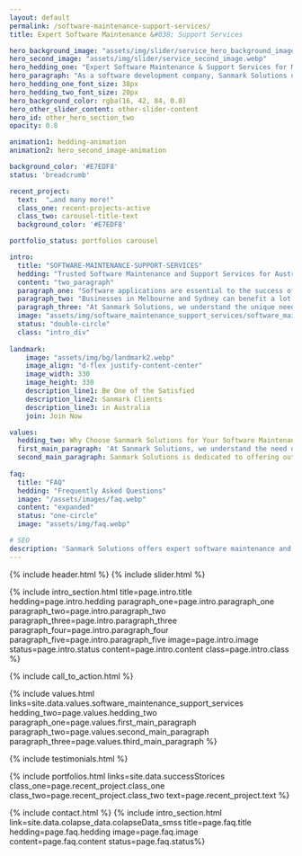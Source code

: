 ```yaml
---
layout: default
permalink: /software-maintenance-support-services/
title: Expert Software Maintenance &#038; Support Services

hero_background_image: "assets/img/slider/service_hero_background_image.webp.webp"
hero_second_image: "assets/img/slider/service_second_image.webp"
hero_hedding_one: "Expert Software Maintenance & Support Services for Melbourne and Sydney Businesses"
hero_paragraph: "As a software development company, Sanmark Solutions understands the importance of maintaining your software applications' effective and smooth operation. Our Professional maintenance and support services are designed to assist businesses in Melbourne and Sydney in reducing downtime, Minimising costs, and enhancing overall performance. We can ensure you can get the best confidence that your software is always excellent with our flexible support system and 24/7 availability. So, contact us today to learn more about how we can help your business to maintain your software running effectively and accomplish your business objectives."
hero_hedding_one_font_size: 38px
hero_hedding_two_font_size: 20px
hero_background_color: rgba(16, 42, 84, 0.8)
hero_other_slider_content: other-slider-content
hero_id: other_hero_section_two
opacity: 0.8

animation1: hedding-animation
animation2: hero_second_image-animation

background_color: '#E7EDF8'
status: 'breadcrumb' 

recent_project: 
  text:  "…and many more!"
  class_one: recent-projects-active
  class_two: carousel-title-text
  background_color: '#E7EDF8'

portfolio_status: portfolios carousel

intro:
  title: "SOFTWARE-MAINTENANCE-SUPPORT-SERVICES"
  hedding: "Trusted Software Maintenance and Support Services for Australian Businesses"
  content: "two_paragraph"
  paragraph_one: "Software applications are essential to the success of Australian firms in the fast-paced business world of today. Getting access to trustworthy maintenance and support services is important to keep your software applications operating at peak performance. Bug fixes, security patches, and speed improvements are just a few examples of the key tasks covered by software maintenance and support services. With the help of these services, you can concentrate on increasing productivity and growth while your mission-critical business applications continue to run without interruption."
  paragraph_two: "Businesses in Melbourne and Sydney can benefit a lot from expert software maintenance and support services. Businesses can benefit from less downtime, increased system stability, and higher safety by utilising these services. Regular patches and improvements ensure your software applications are up to date with industry standards and resolve vulnerabilities. Potential issues are quickly addressed with effective bug fixes and troubleshooting, providing the least amount of impact on your business operations. Businesses in Melbourne and Sydney can improve their software performance and remain ahead of the competition by partnering with an experienced provider of software maintenance and support services."
  paragraph_three: "At Sanmark Solutions, we understand the unique needs of Australian businesses. We are aware that you want services that are reliable, scalable, and reasonably priced. Because of this, we provide a selection of upkeep and support services that are specifically designed to satisfy the requirements of Australian businesses. We can help you whether you require continuous assistance or just one-time support. Contact us today to learn more about how our Trusted Maintenance and Support Services for Australian Businesses can benefit your organisation."
  image: "assets/img/software_maintenance_support_services/software_maintenance_support_services.webp"
  status: "double-circle"
  class: "intro_div"
  
landmark:
    image: "assets/img/bg/landmark2.webp"
    image_align: "d-flex justify-content-center"
    image_width: 330
    image_height: 330
    description_line1: Be One of the Satisfied
    description_line2: Sanmark Clients
    description_line3: in Australia
    join: Join Now

values:
  hedding_two: Why Choose Sanmark Solutions for Your Software Maintenance and Support Needs?
  first_main_paragraph: 'At Sanmark Solutions, we understand the need of having dependable and effective applications to support the smooth operation of your company. Because of this, we provide professional software maintenance and support services customised to the unique requirements of companies in Melbourne, Sydney, and beyond. Our skilled team of developers has a track record of providing outstanding maintenance and support services that help organisations in reducing expenses, reduce downtime, and enhance overall performance. For your software maintenance and support requirements, Sanmark Solutions offers the following 10 business advantages:'
  second_main_paragraph: Sanmark Solutions is dedicated to offering outstanding software maintenance and support services that help businesses in Melbourne, Sydney, and beyond in maintaining the effective and efficient operation of their software applications. Our adaptable support and maintenance contracts, knowledgeable experts, and 24/7 accessibility allow us to deliver specialised solutions that address unique demands. Want more information? Contact us today!
  
faq:
  title: "FAQ"
  hedding: "Frequently Asked Questions"
  image: "/assets/images/faq.webp"
  content: "expanded"
  status: "one-circle"
  image: "assets/img/faq.webp"

# SEO
description: 'Sanmark Solutions offers expert software maintenance and support services for businesses in Melbourne and Sydney. Contact us today for tailored solutions!'
---
```


{% include header.html %}
{% include slider.html %}

<div style="margin-top:-50px; background-color:{{page.background_color}};" >
    <div style="height:50px"></div>
    </div>
{% include intro_section.html title=page.intro.title hedding=page.intro.hedding 
      paragraph_one=page.intro.paragraph_one paragraph_two=page.intro.paragraph_two paragraph_three=page.intro.paragraph_three paragraph_four=page.intro.paragraph_four paragraph_five=page.intro.paragraph_five image=page.intro.image status=page.intro.status content=page.intro.content class=page.intro.class %}

{% include call_to_action.html %}

{% include values.html links=site.data.values.software_maintenance_support_services hedding_two=page.values.hedding_two paragraph_one=page.values.first_main_paragraph paragraph_two=page.values.second_main_paragraph paragraph_three=page.values.third_main_paragraph %}

{% include testimonials.html %}

{% include portfolios.html links=site.data.successStorices class_one=page.recent_project.class_one class_two=page.recent_project.class_two text=page.recent_project.text %}

{% include contact.html %}
{% include intro_section.html link=site.data.colapse_data.colapseData_smss title=page.faq.title hedding=page.faq.hedding image=page.faq.image content=page.faq.content status=page.faq.status%}

<script>
  $(document).ready(function () {
      var owl1 = $('#carouselOne .owl-carousel'); // Target the first carousel
      owl1.owlCarousel();
      $('#carouselOne .customNextBtn').click(function () { // Target the next button of the first carousel
          owl1.trigger('next.owl.carousel');
      });
      $('#carouselOne .customPrevBtn').click(function () { // Target the previous button of the first carousel
          owl1.trigger('prev.owl.carousel', [300]);
      });
  });

  $(document).ready(function () {
      var owl2 = $('#carouselTwo .owl-carousel'); // Target the second carousel
      owl2.owlCarousel();
      $('#carouselTwo .customNextBtn').click(function () { // Target the next button of the second carousel
          owl2.trigger('next.owl.carousel');
      });
      $('#carouselTwo .customPrevBtn').click(function () { // Target the previous button of the second carousel
          owl2.trigger('prev.owl.carousel', [300]);
      });
  });

  $(document).ready(function() {
    $("#owl-demo").owlCarousel({
    autoPlay: 3000, //Set AutoPlay to 3 seconds
    items : 4,
    itemsDesktop : [1199,3],
    itemsDesktopSmall : [979,3]
  });
});
</script>
